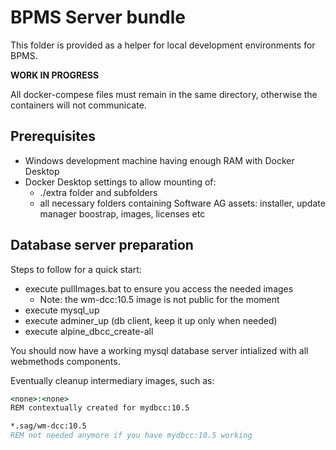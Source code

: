 # BPMS Server bundle

This folder is provided as a helper for local development environments for BPMS.

**WORK IN PROGRESS**

All docker-compese files must remain in the same directory, otherwise the containers will not communicate.

## Prerequisites

- Windows development machine having enough RAM with Docker Desktop
- Docker Desktop settings to allow mounting of:
  - ./extra folder and subfolders
  - all necessary folders containing Software AG assets: installer, update manager boostrap, images, licenses etc

## Database server preparation

Steps to follow for a quick start:

- execute pullImages.bat to ensure you access the needed images
  - Note: the wm-dcc:10.5 image is not public for the moment
- execute mysql_up
- execute adminer_up (db client, keep it up only when needed)
- execute alpine_dbcc_create-all

You should now have a working mysql database server intialized with all webmethods components.

Eventually cleanup intermediary images, such as:

```bat
<none>:<none>
REM contextually created for mydbcc:10.5

*.sag/wm-dcc:10.5
REM not needed anymore if you have mydbcc:10.5 working
```
